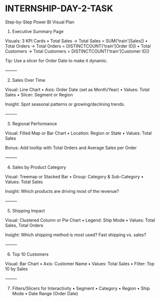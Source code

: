 # INTERNSHIP-DAY-2-TASK

Step-by-Step Power BI Visual Plan

1. Executive Summary Page

Visuals: 3 KPI Cards
	•	Total Sales → Total Sales = SUM('train'[Sales])
	•	Total Orders → Total Orders = DISTINCTCOUNT('train'[Order ID])
	•	Total Customers → Total Customers = DISTINCTCOUNT('train'[Customer ID])

Tip: Use a slicer for Order Date to make it dynamic.

⸻

2. Sales Over Time

Visual: Line Chart
	•	Axis: Order Date (set as Month/Year)
	•	Values: Total Sales
	•	Slicer: Segment or Region

Insight: Spot seasonal patterns or growing/declining trends.

⸻

3. Regional Performance

Visual: Filled Map or Bar Chart
	•	Location: Region or State
	•	Values: Total Sales

Bonus: Add tooltip with Total Orders and Average Sales per Order

⸻

4. Sales by Product Category

Visual: Treemap or Stacked Bar
	•	Group: Category & Sub-Category
	•	Values: Total Sales

Insight: Which products are driving most of the revenue?

⸻

5. Shipping Impact

Visual: Clustered Column or Pie Chart
	•	Legend: Ship Mode
	•	Values: Total Sales, Total Orders

Insight: Which shipping method is most used? Fast shipping vs. sales?

⸻

6. Top 10 Customers

Visual: Bar Chart
	•	Axis: Customer Name
	•	Values: Total Sales
	•	Filter: Top 10 by Sales

⸻

7. Filters/Slicers for Interactivity
	•	Segment
	•	Category
	•	Region
	•	Ship Mode
	•	Date Range (Order Date)

